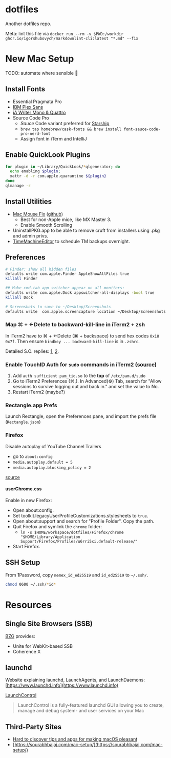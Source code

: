 # dotfiles

Another dotfiles repo.

Meta: lint this file via `docker run --rm -v $PWD:/workdir ghcr.io/igorshubovych/markdownlint-cli:latest "*.md" --fix`

# New Mac Setup

TODO: automate where sensible 🤖

## Install Fonts

- Essential Pragmata Pro
- [IBM Plex Sans](https://fonts.google.com/specimen/IBM+Plex+Sans)
- [iA Writer Mono & Quattro](https://github.com/iaolo/iA-Fonts)
- Source Code Pro
  - *Sauce* Code variant preferred for [Starship](https://starship.rs/)
  - `brew tap homebrew/cask-fonts && brew install font-sauce-code-pro-nerd-font`
  - Assign font in iTerm and IntelliJ

## Enable QuickLook Plugins

```sh
for plugin in ~/Library/QuickLook/*qlgenerator; do
  echo enabling $plugin;
  xattr -d -r com.apple.quarantine ${plugin}
done
qlmanage -r
```

## Install Utilities

- [Mac Mouse Fix](https://mousefix.org/) ([github](https://github.com/noah-nuebling/mac-mouse-fix))
  - Best for non-Apple mice, like MX Master 3.
  - Enable Smooth Scrolling
- UninstallPKG.app to be able to remove cruft from installers using .pkg and admin privs.
- [TimeMachineEditor](https://tclementdev.com/timemachineeditor/) to schedule TM backups overnight.

## Preferences

```sh
# Finder: show all hidden files
defaults write com.apple.Finder AppleShowAllFiles true
killall Finder

## Make cmd-tab app switcher appear on all monitors:
defaults write com.apple.Dock appswitcher-all-displays -bool true
killall Dock

# Screenshots to save to ~/Desktop/Screenshots
defaults write  com.apple.screencapture location ~/Desktop/Screenshots
```

### Map ⌘ + ←Delete to backward-kill-line in iTerm2 + zsh

In iTerm2 have to ⌘ + ←Delete (⌘ + backspace) to send hex codes `0x18 0x7f`. Then ensure `bindkey ... backward-kill-line` is in `.zshrc`.

Detailed S.O. replies: [1](https://stackoverflow.com/a/32340345), [2](https://stackoverflow.com/questions/6205157/how-to-set-keyboard-shortcuts-to-jump-to-beginning-end-of-line/29403520#29403520).

### Enable TouchID Auth for `sudo` commands in iTerm2 ([source](https://antkowiak.it/en/mac-os-en/enable-touchid-for-sudo-in-iterm-2/))

1. Add `auth sufficient pam_tid.so` to the **top** of `/etc/pam.d/sudo`
1. Go to iTerm2 Preferences (⌘,). In Advanced(⚙) Tab, search for "Allow sessions to survive logging out and back in." and set the value to No.
1. Restart iTerm2 (maybe?)

### Rectangle.app Prefs

Launch Rectangle, open the Preferences pane, and import the prefs file (`Rectangle.json`)

### Firefox

Disable autoplay of YouTube Channel Trailers

- go to `about:config`
- `media.autoplay.default = 5`
- `media.autoplay.blocking_policy = 2`

[source](https://www.reddit.com/r/firefox/comments/hohrym/autoplay_settings_changed_blocking_seems_much/)

#### userChrome.css

Enable in new Firefox:

- Open about:config.
- Set toolkit.legacyUserProfileCustomizations.stylesheets to `true`.
- Open about:support and search for "Profile Folder". Copy the path.
- Quit Firefox and symlink the `chrome` folder:
  - `ln -s $HOME/workspace/dotfiles/Firefox/chrome "$HOME/Library/Application Support/Firefox/Profiles/u6rri5xi.default-release/"`
- Start Firefox.

## SSH Setup

From 1Password, copy `memex_id_ed25519` and `id_ed25519` to `~/.ssh/`.

```sh
chmod 0600 ~/.ssh/*id*
```

# Resources

## Single Site Browsers (SSB)

[BZG](https://www.bzgapps.com) provides:

- Unite for WebKit-based SSB
- Coherence X

## launchd

Website explaining launchd, LaunchAgents, and LaunchDaemons: [https://www.launchd.info](https://www.launchd.info)

[LaunchControl](https://www.soma-zone.com/LaunchControl/)
> LaunchControl is a fully-featured launchd GUI allowing you to create, manage and debug system- and user services on your Mac

## Third-Party Sites

- [Hard to discover tips and apps for making macOS pleasant](https://thume.ca/2020/09/04/macos-tips/)
- [https://sourabhbajaj.com/mac-setup/](https://sourabhbajaj.com/mac-setup/)
